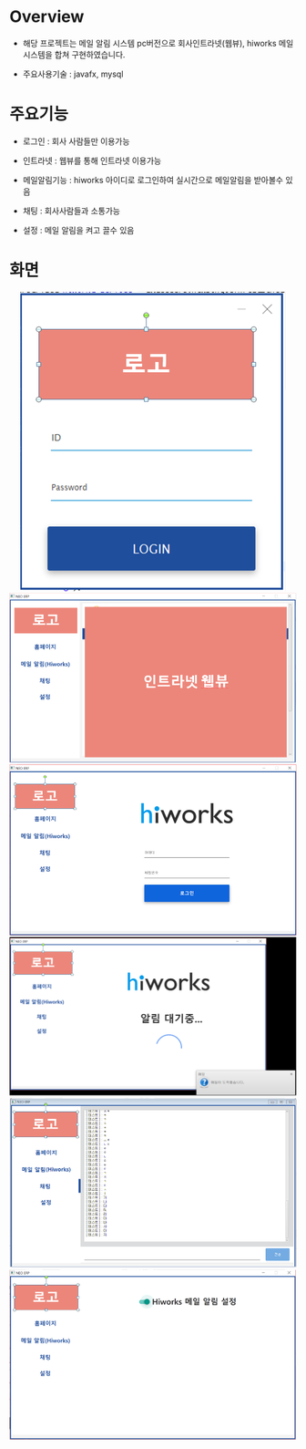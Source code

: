 # Overview

- 해당 프로젝트는 메일 알림 시스템 pc버전으로 회사인트라넷(웹뷰), hiworks 메일시스템을 합쳐 구현하였습니다.

- 주요사용기술 : javafx, mysql

# 주요기능

- 로그인 : 회사 사람들만 이용가능

- 인트라넷 : 웹뷰를 통해 인트라넷 이용가능

- 메일알림기능 : hiworks 아이디로 로그인하여 실시간으로 메일알림을 받아볼수 있음

- 채팅 : 회사사람들과 소통가능

- 설정 : 메일 알림을 켜고 끌수 있음


# 화면

<div align="center">
    <img src="./.readme_img/preview1.png" alt="preview1"/>
</div>
<div align="center">
    <img src="./.readme_img/preview2.png" alt="preview2"/>
</div>
<div align="center">
    <img src="./.readme_img/preview3.png" alt="preview3"/>
</div>
<div align="center">
    <img src="./.readme_img/preview4.png" alt="preview4"/>
</div>
<div align="center">
    <img src="./.readme_img/preview5.png" alt="preview5"/>
</div>
<div align="center">
    <img src="./.readme_img/preview6.png" alt="preview6"/>
</div>
